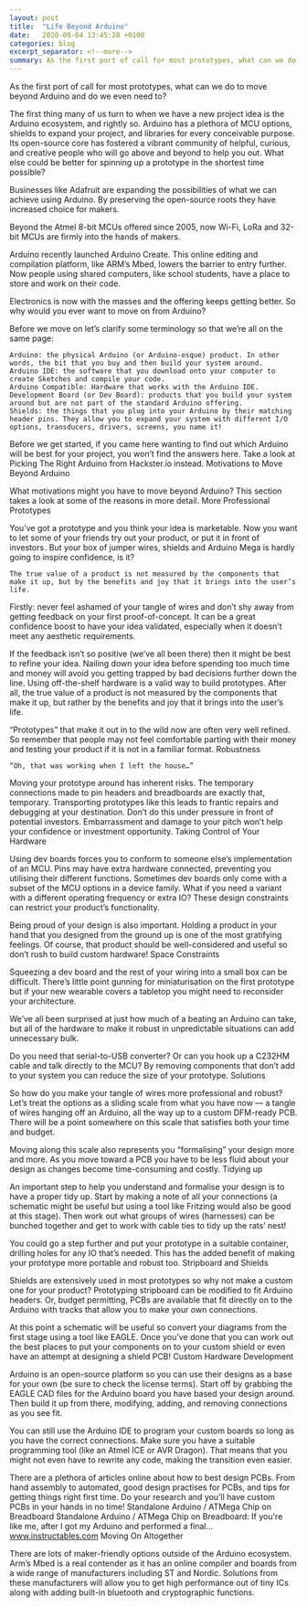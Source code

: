 ```yaml
---
layout: post
title:  "Life Beyond Arduino"
date:   2020-09-04 13:45:28 +0100
categories: blog
excerpt_separator: <!--more-->
summary: As the first port of call for most prototypes, what can we do to move beyond Arduino and do we even need to?
---
```

As the first port of call for most prototypes, what can we do to move beyond Arduino and do we even need to?
<!--more-->

The first thing many of us turn to when we have a new project idea is the Arduino ecosystem, and rightly so. Arduino has a plethora of MCU options, shields to expand your project, and libraries for every conceivable purpose. Its open-source core has fostered a vibrant community of helpful, curious, and creative people who will go above and beyond to help you out. What else could be better for spinning up a prototype in the shortest time possible?

Businesses like Adafruit are expanding the possibilities of what we can achieve using Arduino. By preserving the open-source roots they have increased choice for makers.

Beyond the Atmel 8-bit MCUs offered since 2005, now Wi-Fi, LoRa and 32-bit MCUs are firmly into the hands of makers.

Arduino recently launched Arduino Create. This online editing and compilation platform, like ARM’s Mbed, lowers the barrier to entry further. Now people using shared computers, like school students, have a place to store and work on their code.

Electronics is now with the masses and the offering keeps getting better. So why would you ever want to move on from Arduino?

Before we move on let’s clarify some terminology so that we’re all on the same page:

    Arduino: the physical Arduino (or Arduino-esque) product. In other words, the bit that you buy and then build your system around.
    Arduino IDE: the software that you download onto your computer to create Sketches and compile your code.
    Arduino Compatible: Hardware that works with the Arduino IDE.
    Development Board (or Dev Board): products that you build your system around but are not part of the standard Arduino offering.
    Shields: the things that you plug into your Arduino by their matching header pins. They allow you to expand your system with different I/O options, transducers, drivers, screens, you name it!

Before we get started, if you came here wanting to find out which Arduino will be best for your project, you won’t find the answers here. Take a look at Picking The Right Arduino from Hackster.io instead.
Motivations to Move Beyond Arduino

What motivations might you have to move beyond Arduino? This section takes a look at some of the reasons in more detail.
More Professional Prototypes

You’ve got a prototype and you think your idea is marketable. Now you want to let some of your friends try out your product, or put it in front of investors . But your box of jumper wires, shields and Arduino Mega is hardly going to inspire confidence, is it?

    The true value of a product is not measured by the components that make it up, but by the benefits and joy that it brings into the user’s life.

Firstly: never feel ashamed of your tangle of wires and don’t shy away from getting feedback on your first proof-of-concept. It can be a great confidence boost to have your idea validated, especially when it doesn’t meet any aesthetic requirements.

If the feedback isn’t so positive (we’ve all been there) then it might be best to refine your idea. Nailing down your idea before spending too much time and money will avoid you getting trapped by bad decisions further down the line. Using off-the-shelf hardware is a valid way to build prototypes. After all, the true value of a product is not measured by the components that make it up, but rather by the benefits and joy that it brings into the user’s life.

“Prototypes” that make it out in to the wild now are often very well refined. So remember that people may not feel comfortable parting with their money and testing your product if it is not in a familiar format.
Robustness

    “Oh, that was working when I left the house…”

Moving your prototype around has inherent risks. The temporary connections made to pin headers and breadboards are exactly that, temporary. Transporting prototypes like this leads to frantic repairs and debugging at your destination. Don’t do this under pressure in front of potential investors. Embarrassment and damage to your pitch won’t help your confidence or investment opportunity.
Taking Control of Your Hardware

Using dev boards forces you to conform to someone else’s implementation of an MCU. Pins may have extra hardware connected, preventing you utilising their different functions. Sometimes dev boards only come with a subset of the MCU options in a device family. What if you need a variant with a different operating frequency or extra IO? These design constraints can restrict your product’s functionality.

Being proud of your design is also important. Holding a product in your hand that you designed from the ground up is one of the most gratifying feelings. Of course, that product should be well-considered and useful so don’t rush to build custom hardware!
Space Constraints

Squeezing a dev board and the rest of your wiring into a small box can be difficult. There’s little point gunning for miniaturisation on the first prototype but if your new wearable covers a tabletop you might need to reconsider your architecture.

We’ve all been surprised at just how much of a beating an Arduino can take, but all of the hardware to make it robust in unpredictable situations can add unnecessary bulk.

Do you need that serial-to-USB converter? Or can you hook up a C232HM cable and talk directly to the MCU? By removing components that don’t add to your system you can reduce the size of your prototype.
Solutions

So how do you make your tangle of wires more professional and robust? Let’s treat the options as a sliding scale from what you have now — a tangle of wires hanging off an Arduino, all the way up to a custom DFM-ready PCB. There will be a point somewhere on this scale that satisfies both your time and budget.

Moving along this scale also represents you “formalising” your design more and more. As you move toward a PCB you have to be less fluid about your design as changes become time-consuming and costly.
Tidying up

An important step to help you understand and formalise your design is to have a proper tidy up. Start by making a note of all your connections (a schematic might be useful but using a tool like Fritzing would also be good at this stage). Then work out what groups of wires (harnesses) can be bunched together and get to work with cable ties to tidy up the rats’ nest!

You could go a step further and put your prototype in a suitable container, drilling holes for any IO that’s needed. This has the added benefit of making your prototype more portable and robust too.
Stripboard and Shields

Shields are extensively used in most prototypes so why not make a custom one for your product? Prototyping stripboard can be modified to fit Arduino headers. Or, budget permitting, PCBs are available that fit directly on to the Arduino with tracks that allow you to make your own connections.

At this point a schematic will be useful so convert your diagrams from the first stage using a tool like EAGLE. Once you’ve done that you can work out the best places to put your components on to your custom shield or even have an attempt at designing a shield PCB!
Custom Hardware Development

Arduino is an open-source platform so you can use their designs as a base for your own (be sure to check the license terms). Start off by grabbing the EAGLE CAD files for the Arduino board you have based your design around. Then build it up from there, modifying, adding, and removing connections as you see fit.

You can still use the Arduino IDE to program your custom boards so long as you have the correct connections. Make sure you have a suitable programming tool (like an Atmel ICE or AVR Dragon). That means that you might not even have to rewrite any code, making the transition even easier.

There are a plethora of articles online about how to best design PCBs. From hand assembly to automated, good design practises for PCBs, and tips for getting things right first time. Do your research and you’ll have custom PCBs in your hands in no time!
Standalone Arduino / ATMega Chip on Breadboard
Standalone Arduino / ATMega Chip on Breadboard: If you're like me, after I got my Arduino and performed a final…
www.instructables.com
Moving On Altogether

There are lots of maker-friendly options outside of the Arduino ecosystem. Arm’s Mbed is a real contender as it has an online compiler and boards from a wide range of manufacturers including ST and Nordic. Solutions from these manufacturers will allow you to get high performance out of tiny ICs along with adding built-in bluetooth and cryptographic functions.